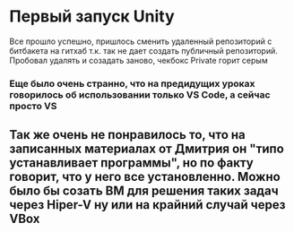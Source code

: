 # Первый запуск Unity

Все прошло успешно, пришлось сменить удаленный репозиторий с битбакета на гитхаб т.к. так не дает создать публичный репозиторий. Пробовал удалять и созадать заново, чекбокс Private горит серым

### Еще было очень странно, что на предидущих уроках говорилось об использовании только VS Code, а сейчас просто VS
## Так же очень не понравилось то, что на записанных материалах от Дмитрия он "типо устанавливает программы", но по факту говорит, что у него все установленно. Можно было бы созать ВМ для решения таких задач через Hiper-V ну или на крайний случай через VBox